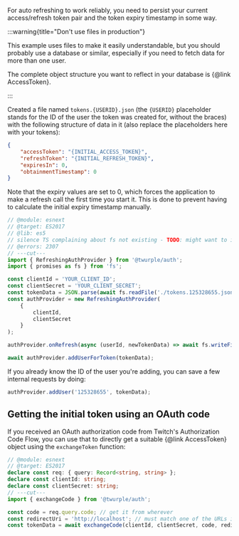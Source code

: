 For auto refreshing to work reliably, you need to persist your current access/refresh token pair and the token expiry
timestamp in some way.

:::warning{title="Don't use files in production"}

This example uses files to make it easily understandable, but you should probably use a database or similar,
especially if you need to fetch data for more than one user.

The complete object structure you want to reflect in your database is {@link AccessToken}.

:::

Created a file named `tokens.{USERID}.json`
(the `{USERID}` placeholder stands for the ID of the user the token was created for, without the braces)
with the following structure of data in it (also replace the placeholders here with your tokens):

```json
{
	"accessToken": "{INITIAL_ACCESS_TOKEN}",
	"refreshToken": "{INITIAL_REFRESH_TOKEN}",
	"expiresIn": 0,
	"obtainmentTimestamp": 0
}
```

Note that the expiry values are set to 0, which forces the application to make a refresh call the first time you start it.
This is done to prevent having to calculate the initial expiry timestamp manually.

```ts twoslash
// @module: esnext
// @target: ES2017
// @lib: es5
// silence TS complaining about fs not existing - TODO: might want to import node types somehow
// @errors: 2307
// ---cut---
import { RefreshingAuthProvider } from '@twurple/auth';
import { promises as fs } from 'fs';

const clientId = 'YOUR_CLIENT_ID';
const clientSecret = 'YOUR_CLIENT_SECRET';
const tokenData = JSON.parse(await fs.readFile('./tokens.125328655.json', 'UTF-8'));
const authProvider = new RefreshingAuthProvider(
	{
		clientId,
		clientSecret
	}
);

authProvider.onRefresh(async (userId, newTokenData) => await fs.writeFile(`./tokens.${userId}.json`, JSON.stringify(newTokenData, null, 4), 'UTF-8'));

await authProvider.addUserForToken(tokenData);
```

If you already know the ID of the user you're adding, you can save a few internal requests by doing:

```ts
authProvider.addUser('125328655', tokenData);
```

## Getting the initial token using an OAuth code

If you received an OAuth authorization code from Twitch's Authorization Code Flow,
you can use that to directly get a suitable {@link AccessToken} object using the `exchangeToken` function:

```ts twoslash
// @module: esnext
// @target: ES2017
declare const req: { query: Record<string, string> };
declare const clientId: string;
declare const clientSecret: string;
// ---cut---
import { exchangeCode } from '@twurple/auth';

const code = req.query.code; // get it from wherever
const redirectUri = 'http://localhost'; // must match one of the URLs in the dev console exactly
const tokenData = await exchangeCode(clientId, clientSecret, code, redirectUri);
```
